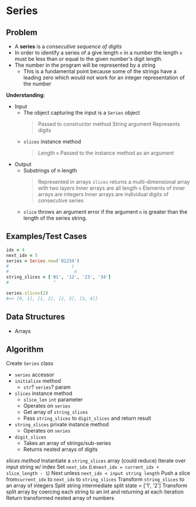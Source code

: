# Series

## Problem

- A __series__ is a _consecutive sequence of digits_
- In order to identify a series of a give length `n` in a number
  the length `n` must be less than or equal to the given number's
  digit length.
- The number in the program will be represented by a string
  + This is a fundamental point because some of the strings
    have a leading zero which would not work for an integer
    representation of the number

__Understanding__:
- Input
  + The object capturing the input is a `Series` object
    > Passed to constructor method
    > String argument
    > Represents digits
  + `slices` instance method
    > Length `n`
    > Passed to the instance method as an argument
- Output
  + Substrings of n length
    > Represented in arrays
    > `slices` returns a multi-dimensional array with two
      layers
    > Inner arrays are all length `n`
    > Elements of inner arrays are integers
    > Inner arrays are individual digits of consecutive series
  + `slice` throws an argument error if the argument `n` is
    greater than the length of the series string.

## Examples/Test Cases

```ruby
idx = 4
next_idx = 5
series = Series.new('01234')
#                        c
#                         n
string_slices = ['01', '12', '23', '34']
#                 ^

series.slices(2)
#=> [0, 1], [1, 2], [2, 3], [3, 4]]
```

## Data Structures

- Arrays

## Algorithm

Create `Series` class
- `series` accessor
- `initialize` method
  - `str`? `series`? param
- `slices` instance method
  - `slice_len` `int` parameter
  - Operates on `series`
  - Get array of `string_slices`
  - Pass `string_slices` to `digit_slices` and return result
- `string_slices` private instance method 
  - Operates on `series`
- `digit_slices`
  - Takes an array of strings/sub-series
  - Returns nested arrays of digits

_slices method_
Instantiate a `string_slices` array (could reduce)
Iterate over input string w/ index
  Set `next_idx` (i.e`next_idx = current_idx + slice_length - 1`)
  Next unless `next_idx < input string length`
  Push a slice from`current_idx` to `next_idx` to `string_slices`
Transform `string_slices` to an array of integers
  Split string
    intermediate split state = ['1', '2']
    Transform split array by coercing each string to an int and returning at each iteration
Return transformed nested array of numbers
